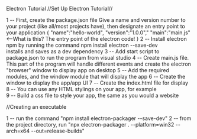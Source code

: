 Electron Tutorial
//Set Up Electron Tutorial//

1 -- First, create the package.json file
     Give a name and version number to your project (like all/most projects have), then designate an entry point to your application
     {
        "name":"hello-world",
        "version":"1.0.0","
        "main":"main.js"  <--What is this? The entry point of the electron code!
     }
2 -- Install electron npm by running the command npm install electron --save-dev   
    installs and saves as a dev dependency
3 -- Add start script to package.json to run the program from visual studio
4 -- Create main.js file. This part of the program will handle different events and create the electron "browser" window
to display app on desktop
5 -- Add the required modules, and the window module that will display the app
6 -- Create the window to display the app/app UI
7 -- Create the index.html file for display
8 -- You can use any HTML stylings on your app, for example <marquee></marquee>
9 -- Build a css file to style your app, the same as you would a website

//Creating an executable

1 -- run the command "npm install electron-packager --save-dev"
2 -- from the project directory, run "npx electron-packager . --platform=win32 --arch=x64 --out=release-builds"
